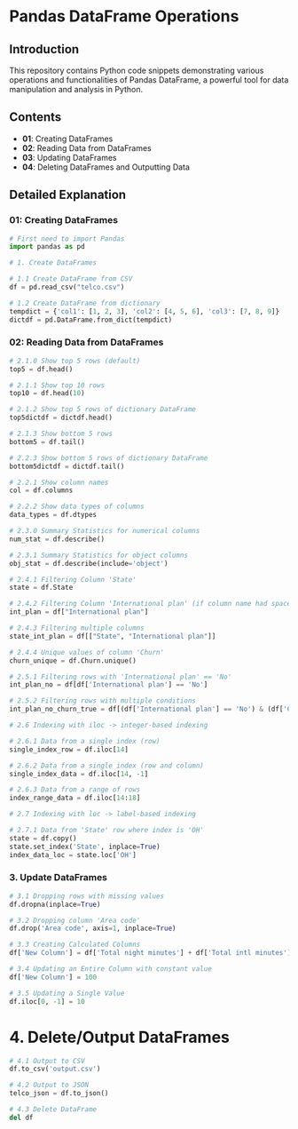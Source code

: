 # Pandas DataFrame Operations

## Introduction

This repository contains Python code snippets demonstrating various operations and functionalities of Pandas DataFrame, a powerful tool for data manipulation and analysis in Python.

## Contents

- **01**: Creating DataFrames
- **02**: Reading Data from DataFrames
- **03**: Updating DataFrames
- **04**: Deleting DataFrames and Outputting Data

## Detailed Explanation

### 01: Creating DataFrames

```python
# First need to import Pandas
import pandas as pd

# 1. Create DataFrames

# 1.1 Create DataFrame from CSV
df = pd.read_csv("telco.csv")

# 1.2 Create DataFrame from dictionary
tempdict = {'col1': [1, 2, 3], 'col2': [4, 5, 6], 'col3': [7, 8, 9]}
dictdf = pd.DataFrame.from_dict(tempdict)
```

### 02: Reading Data from DataFrames

```python
# 2.1.0 Show top 5 rows (default)
top5 = df.head()

# 2.1.1 Show top 10 rows
top10 = df.head(10)

# 2.1.2 Show top 5 rows of dictionary DataFrame
top5dictdf = dictdf.head()

# 2.1.3 Show bottom 5 rows
bottom5 = df.tail()

# 2.2.3 Show bottom 5 rows of dictionary DataFrame
bottom5dictdf = dictdf.tail()

# 2.2.1 Show column names
col = df.columns

# 2.2.2 Show data types of columns
data_types = df.dtypes

# 2.3.0 Summary Statistics for numerical columns
num_stat = df.describe()

# 2.3.1 Summary Statistics for object columns
obj_stat = df.describe(include='object')

# 2.4.1 Filtering Column 'State'
state = df.State

# 2.4.2 Filtering Column 'International plan' (if column name had space)
int_plan = df["International plan"]

# 2.4.3 Filtering multiple columns
state_int_plan = df[["State", "International plan"]]

# 2.4.4 Unique values of column 'Churn'
churn_unique = df.Churn.unique()

# 2.5.1 Filtering rows with 'International plan' == 'No'
int_plan_no = df[df['International plan'] == 'No']

# 2.5.2 Filtering rows with multiple conditions
int_plan_no_churn_true = df[(df['International plan'] == 'No') & (df['Churn'] == True)]

# 2.6 Indexing with iloc -> integer-based indexing

# 2.6.1 Data from a single index (row)
single_index_row = df.iloc[14]

# 2.6.2 Data from a single index (row and column)
single_index_data = df.iloc[14, -1]

# 2.6.3 Data from a range of rows
index_range_data = df.iloc[14:18]

# 2.7 Indexing with loc -> label-based indexing

# 2.7.1 Data from 'State' row where index is 'OH'
state = df.copy()
state.set_index('State', inplace=True)
index_data_loc = state.loc['OH']
```

### 3. Update DataFrames

```python
# 3.1 Dropping rows with missing values
df.dropna(inplace=True)

# 3.2 Dropping column 'Area code'
df.drop('Area code', axis=1, inplace=True)

# 3.3 Creating Calculated Columns
df['New Column'] = df['Total night minutes'] + df['Total intl minutes']

# 3.4 Updating an Entire Column with constant value
df['New Column'] = 100

# 3.5 Updating a Single Value
df.iloc[0, -1] = 10
```

# 4. Delete/Output DataFrames

```python
# 4.1 Output to CSV
df.to_csv('output.csv')

# 4.2 Output to JSON
telco_json = df.to_json()

# 4.3 Delete DataFrame
del df
```
